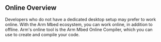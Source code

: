 ## Online Overview

Developers who do not have a dedicated desktop setup may prefer to work online. With the Arm Mbed ecosystem, you can work online, in addition to offline. Arm's online tool is the Arm Mbed Online Compiler, which you can use to create and compile your code.
